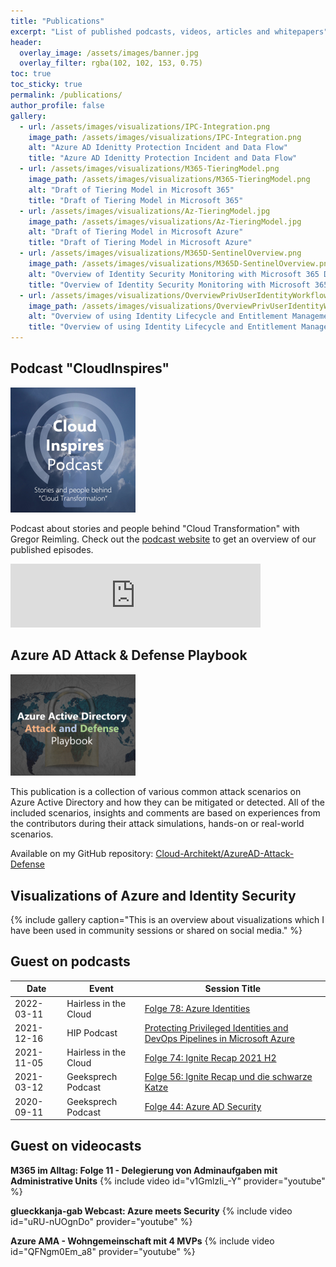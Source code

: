 ```yaml
---
title: "Publications"
excerpt: "List of published podcasts, videos, articles and whitepapers"
header:
  overlay_image: /assets/images/banner.jpg
  overlay_filter: rgba(102, 102, 153, 0.75)
toc: true
toc_sticky: true  
permalink: /publications/
author_profile: false
gallery:
  - url: /assets/images/visualizations/IPC-Integration.png
    image_path: /assets/images/visualizations/IPC-Integration.png
    alt: "Azure AD Idenitty Protection Incident and Data Flow"
    title: "Azure AD Idenitty Protection Incident and Data Flow"
  - url: /assets/images/visualizations/M365-TieringModel.png
    image_path: /assets/images/visualizations/M365-TieringModel.png
    alt: "Draft of Tiering Model in Microsoft 365"
    title: "Draft of Tiering Model in Microsoft 365"
  - url: /assets/images/visualizations/Az-TieringModel.jpg
    image_path: /assets/images/visualizations/Az-TieringModel.jpg
    alt: "Draft of Tiering Model in Microsoft Azure"
    title: "Draft of Tiering Model in Microsoft Azure"    
  - url: /assets/images/visualizations/M365D-SentinelOverview.png
    image_path: /assets/images/visualizations/M365D-SentinelOverview.png
    alt: "Overview of Identity Security Monitoring with Microsoft 365 Defender and Microsoft Sentinel"
    title: "Overview of Identity Security Monitoring with Microsoft 365 Defender and Microsoft Sentinel"
  - url: /assets/images/visualizations/OverviewPrivUserIdentityWorkflow.png
    image_path: /assets/images/visualizations/OverviewPrivUserIdentityWorkflow.png
    alt: "Overview of using Identity Lifecycle and Entitlement Management for Privileged Users"
    title: "Overview of using Identity Lifecycle and Entitlement Management for Privileged Users"
---
```




## Podcast "CloudInspires"
<img src="/assets/images/cloudinspires_logo_quad.jpg" style="width:200px;"/>

Podcast about stories and people behind "Cloud Transformation" with Gregor Reimling.
Check out the [podcast website](https://www.cloudinspires.me) to get an overview of our published episodes.

<iframe src="https://anchor.fm/cloudinspires/embed" height="102px" width="400px" frameborder="0" scrolling="no"></iframe>

## Azure AD Attack & Defense Playbook
<img src="/assets/images/aadplaybook_logo_quad.png" style="width:200px;"/>

This publication is a collection of various common attack scenarios on Azure Active Directory and how they can be mitigated or detected. All of the included scenarios, insights and comments are based on experiences from the contributors during their attack simulations, hands-on or real-world scenarios.

Available on my GitHub repository: [Cloud-Architekt/AzureAD-Attack-Defense](https://github.com/Cloud-Architekt/AzureAD-Attack-Defense)

## Visualizations of Azure and Identity Security
{% include gallery caption="This is an overview about visualizations which I have been used in community sessions or shared on social media." %}

## Guest on podcasts

| Date        | Event                       | Session Title                                                |
|-------------|-----------------------------|--------------------------------------------------------------|
| 2022-03-11  | Hairless in the Cloud       | [Folge 78: Azure Identities](https://hairlessinthecloud.com/post/078-azureidentitiesmitthomasnaunheim/)      |
| 2021-12-16  | HIP Podcast                 | [Protecting Privileged Identities and DevOps Pipelines in Microsoft Azure](https://hipconf.libsyn.com/protecting-privileged-identities-and-devops-pipelines-in-microsoft-azure-with-thomas-naunheim)              |
| 2021-11-05  | Hairless in the Cloud       | [Folge 74: Ignite Recap 2021 H2](https://hairlessinthecloud.com/post/074-specialignite2021h2recap/)              |
| 2021-03-12  | Geeksprech Podcast          | [Folge 56: Ignite Recap und die schwarze Katze](https://geeksprech.de/geeksprech-podcast-folge-56-ignite-recap-und-die-schwarze-katze/)              |
| 2020-09-11  | Geeksprech Podcast          | [Folge 44: Azure AD Security](https://geeksprech.de/geeksprech-podcast-folge-44-azure-ad-security/)

## Guest on videocasts

**M365 im Alltag: Folge 11 - Delegierung von Adminaufgaben mit Administrative Units**
{% include video id="v1GmlzIi_-Y" provider="youtube" %}

**glueckkanja-gab Webcast: Azure meets Security**
{% include video id="uRU-nUOgnDo" provider="youtube" %}

**Azure AMA - Wohngemeinschaft mit 4 MVPs**
{% include video id="QFNgm0Em_a8" provider="youtube" %}